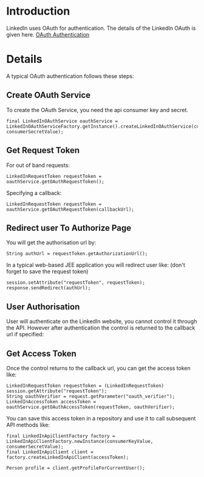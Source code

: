 # Introduction #

LinkedIn uses OAuth for authentication. The details of the LinkedIn OAuth is given here. [OAuth Authentication](http://developer.linkedin.com/docs/DOC-1008)


# Details #
A typical OAuth authentication follows these steps:
## Create OAuth Service ##
To create the OAuth Service, you need the api consumer key and secret.
```
final LinkedInOAuthService oauthService = LinkedInOAuthServiceFactory.getInstance().createLinkedInOAuthService(consumerKeyValue, consumerSecretValue);
```
## Get Request Token ##
For out of band requests:
```
LinkedInRequestToken requestToken = oauthService.getOAuthRequestToken();
```
Specifying a callback:
```
LinkedInRequestToken requestToken = oauthService.getOAuthRequestToken(callbackUrl);
```
## Redirect user To Authorize Page ##
You will get the authorisation url by:
```
String authUrl = requestToken.getAuthorizationUrl();
```
In a typical web-based JEE application you will redirect user like: (don't forget to save the request token)
```
session.setAttribute("requestToken", requestToken);
response.sendRedirect(authUrl);
```
## User Authorisation ##
User will authenticate on the LinkedIn website, you cannot control it through the API. However after authentication the control is returned to the callback url if specified:
## Get Access Token ##
Once the control returns to the callback url, you can get the access token like:
```
LinkedInRequestToken requestToken = (LinkedInRequestToken) session.getAttribute("requestToken");
String oauthVerifier = request.getParameter("oauth_verifier");
LinkedInAccessToken accessToken = oauthService.getOAuthAccessToken(requestToken, oauthVerifier);
```
You can save this access token in a repository and use it to call subsequent API methods like:
```
final LinkedInApiClientFactory factory = LinkedInApiClientFactory.newInstance(consumerKeyValue, consumerSecretValue);
final LinkedInApiClient client = factory.createLinkedInApiClient(accessToken);

Person profile = client.getProfileForCurrentUser();
```